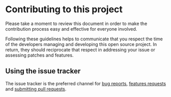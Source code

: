# Contributing to this project

Please take a moment to review this document in order to make the contribution
process easy and effective for everyone involved.

Following these guidelines helps to communicate that you respect the time of
the developers managing and developing this open source project. In return,
they should reciprocate that respect in addressing your issue or assessing
patches and features.


## Using the issue tracker

The issue tracker is the preferred channel for [bug reports](https://github.com/WomB0ComB0/slave-api/issues),
[features requests](https://github.com/WomB0ComB0/slave-api/discussions) and [submitting pull
requests](https://github.com/WomB0ComB0/slave-api/pulls).

